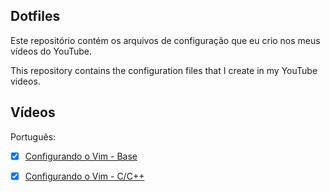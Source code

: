 ## Dotfiles

Este repositório contém os arquivos de configuração que eu crio nos meus vídeos do YouTube.

This repository contains the configuration files that I create in my YouTube videos.

## Vídeos

Português:

- [x] [Configurando o Vim - Base](https://youtu.be/lm7y2hI6zME)
- [x] [Configurando o Vim - C/C++](https://youtu.be/UsgZ1V9KiUg)

